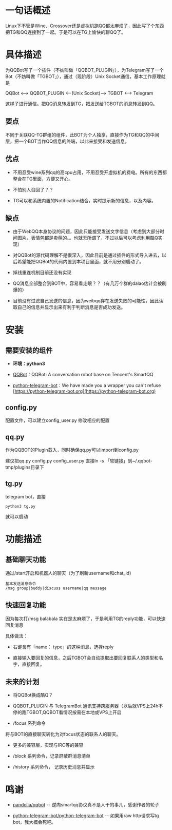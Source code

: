 # 一句话概述

Linux下不管是Wine、Crossover还是虚拟机跑QQ都太麻烦了，因此写了个东西把TG和QQ连接到了一起。于是可以在TG上愉快的聊QQ了。

# 具体描述

为QQBot写了一个插件（不妨叫做「QQBOT_PLUGIN」），为Telegram写了一个Bot（不妨叫做「TGBOT」），通过（现阶段）Unix Socket通信，基本工作原理就是

QQBot <--> QQBOT_PLUGIN <--(Unix Socket)--> TGBOT <--> Telegram

这样子进行通信。把QQ消息转发到TG，把发送给TGBOT的消息转发到QQ。

## 要点

不同于关联QQ-TG群组的组件，此BOT为个人独享，直接作为TG和QQ的中间层，把一个BOT当作QQ信息的终端，以此来接受和发送信息。

## 优点

- 不用忍受wine系列qq的高cpu占用，不用忍受开虚拟机的费电。所有的东西都整合在TG里面，方便又开心。

- 不怕别人召回了？？

- TG可以和系统内置的Notification结合，实时提示新的信息，以及内容。

## 缺点

- 由于WebQQ本身协议的问题，因此只能接受发送文字信息（考虑到大部分时间图片，表情包都是卖萌的。。也就无所谓了，不过以后可以考虑利用酷Q实现）

- 对QQBot的源代码理解不是很深入，因此目前是通过插件的形式导入进去，以后希望能把QQBot的代码内置到本项目里面，就不用分别启动了。

- 掉线重连机制目前还没有实现

- QQ消息全部整合到BOT中，容易看走眼？？（有几万个群的dalao估计会被刷爆的）

- 目前没有过滤自己发送的信息，因为weibqq存在发送失败的可能性，因此读取自己的信息并显示出来有利于判断消息是否成功发送。

# 安装

## 需要安装的组件

- **环境：python3**

- [QQBot](https://github.com/pandolia/qqbot)：QQBot: A conversation robot base on Tencent's SmartQQ

- [python-telegram-bot](https://github.com/python-telegram-bot/python-telegram-bot)：We have made you a wrapper you can't refuse [https://python-telegram-bot.org](https://python-telegram-bot.org)

## config.py

配置文件，可以建立config_user.py 修改相应的配置

## qq.py

作为QQBOT的Plugin载入，同时确保qq.py可以import到config.py

建议把qq.py config.py config_user.py 直接ln -s 「软链接」到~/.qqbot-tmp/plugins目录下

## tg.py

telegram bot，直接
```
python3 tg.py
```
就可以启动

# 功能描述

## 基础聊天功能

通过/start开启和机器人的聊天（为了刷新username和chat_id）
```
基本发送消息命令
/msg group|buddy|discuss username|qq message
```

## 快速回复功能

因为每次打/msg balabala 实在是太麻烦了，于是利用TG的reply功能，可以快速回复消息

具体做法：

- 右键含有「name： type」的这种消息，选择reply

- 直接输入要回复的信息，之后TGBOT会自动提取出要回复联系人的类型和名字，直接回复。

## 未来的计划

- 将QQBot换成酷Q？

- QQBOT_PLUGIN 与 TelegramBot 通讯支持跨服务器（以后就VPS上24h不停的跑TGBOT,QQBOT看情况按需在本地或VPS上开启

- /focus 系列命令

 将与BOT的直接聊天转化为对focus状态的联系人的聊天。

- 更多的兼容层，实现与IRC等的兼容

- /block 系列命令，记录屏蔽群消息清单

- /history 系列命令， 记录历史消息并显示

# 鸣谢

- [pandolia/qqbot](https://github.com/pandolia/qqbot) -- 逆向smartqq协议真不是人干的事儿，感谢作者的轮子

- [python-telegram-bot/python-telegram-bot](https://github.com/python-telegram-bot/python-telegram-bot) -- 如果用raw http请求写tg bot，我大概会死吧。
